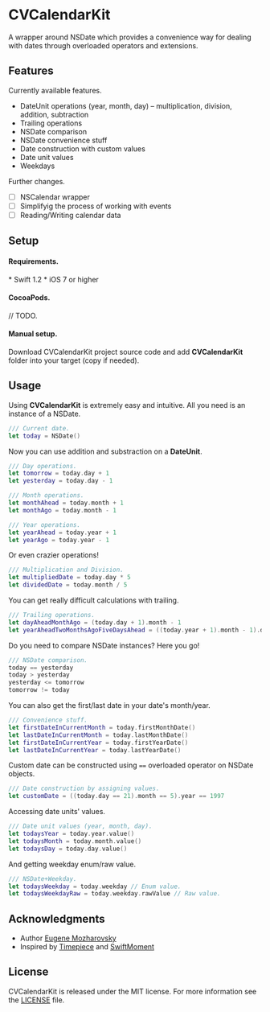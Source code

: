 # CVCalendarKit
A wrapper around NSDate which provides a convenience way for dealing with dates through overloaded operators and extensions.

## Features

Currently available features. 

* DateUnit operations (year, month, day) – multiplication, division, addition, subtraction
* Trailing operations 
* NSDate comparison 
* NSDate convenience stuff 
* Date construction with custom values 
* Date unit values 
* Weekdays 

Further changes. 

- [ ] NSCalendar wrapper 
- [ ] Simplifyig the process of working with events
- [ ] Reading/Writing calendar data

## Setup 

<h4>Requirements.</h4>
* Swift 1.2 
* iOS 7 or higher

<h4>CocoaPods.</h4>

// TODO. 

<h4>Manual setup.</h4>

Download CVCalendarKit project source code and add <b>CVCalendarKit</b> folder into your target (copy if needed).
## Usage 

Using <b>CVCalendarKit</b> is extremely easy and intuitive. All you need is an instance of a NSDate. 

```swift
/// Current date.
let today = NSDate()
```

Now you can use addition and substraction on a <b>DateUnit</b>. 
```swift
/// Day operations.
let tomorrow = today.day + 1
let yesterday = today.day - 1

/// Month operations.
let monthAhead = today.month + 1
let monthAgo = today.month - 1

/// Year operations.
let yearAhead = today.year + 1
let yearAgo = today.year - 1
```

Or even crazier operations!
```swift
/// Multiplication and Division.
let multipliedDate = today.day * 5
let dividedDate = today.month / 5
```

You can get really difficult calculations with trailing.
```swift
/// Trailing operations. 
let dayAheadMonthAgo = (today.day + 1).month - 1
let yearAheadTwoMonthsAgoFiveDaysAhead = ((today.year + 1).month - 1).day + 5
```

Do you need to compare NSDate instances? Here you go!
```swift
/// NSDate comparison. 
today == yesterday
today > yesterday
yesterday <= tomorrow
tomorrow != today
```

You can also get the first/last date in your date's month/year.
```swift
/// Convenience stuff. 
let firstDateInCurrentMonth = today.firstMonthDate()
let lastDateInCurrentMonth = today.lastMonthDate()
let firstDateInCurrentYear = today.firstYearDate()
let lastDateInCurrentYear = today.lastYearDate()
```

Custom date can be constructed using `==` overloaded operator on NSDate objects. 
```swift
/// Date construction by assigning values. 
let customDate = ((today.day == 21).month == 5).year == 1997
```

Accessing date units' values.
```swift
/// Date unit values (year, month, day). 
let todaysYear = today.year.value()
let todaysMonth = today.month.value()
let todaysDay = today.day.value()
```

And getting weekday enum/raw value. 
```swift
/// NSDate+Weekday.
let todaysWeekday = today.weekday // Enum value. 
let todaysWeekdayRaw = today.weekday.rawValue // Raw value.
```

## Acknowledgments

* Author [Eugene Mozharovsky](https://github.com/Mozharovsky)
* Inspired by [Timepiece](https://github.com/naoty/Timepiece) and [SwiftMoment](https://github.com/akosma/SwiftMoment)

## License 

CVCalendarKit is released under the MIT license. For more information see the [LICENSE](https://github.com/Mozharovsky/CVCalendarKit/blob/master/LICENSE) file. 
